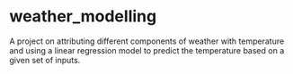 # weather_modelling
A  project on attributing different components of weather with temperature and using a linear regression model to predict the temperature based on a given set of inputs.
